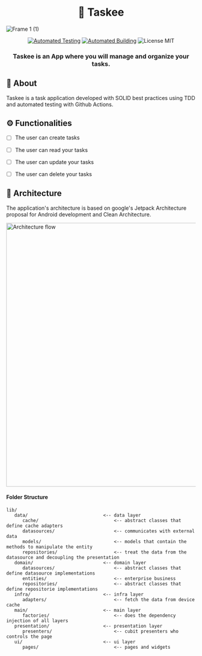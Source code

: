 <h1 align="center">
    📌<a> Taskee </a>
</h1>

![Frame 1 (1)](https://user-images.githubusercontent.com/45527157/133663218-642cd8c3-7e90-4e34-bb42-904848b971ec.png)

 <div align="center">
 <a href="https://github.com/caiovini64/taskee/actions/workflows/automated_test.yml/badge.svg?branch=develop"><img alt="Automated Testing" src="https://github.com/caiovini64/taskee/actions/workflows/automated_test.yml/badge.svg?branch=develop"></a>
  <a href="https://github.com/caiovini64/taskee/actions/workflows/build.yml/badge.svg?branch=main"><img alt="Automated Building" src="https://github.com/caiovini64/taskee/actions/workflows/build.yml/badge.svg?branch=main"></a>
  <img alt="License MIT" src="https://img.shields.io/static/v1?label=license&message=MIT&color=blue">
</div>


<h3 align="center">
    Taskee is an App where you will manage and organize your tasks.
</h3>

## 📃 About
  Taskee is a task application developed with SOLID best practices using TDD and automated testing with Github Actions.

## ⚙️ Functionalities

- [ ] The user can create tasks
- [ ] The user can read your tasks
- [ ] The user can update your tasks
- [ ] The user can delete your tasks


## 📐 Architecture
  The application's architecture is based on google's Jetpack Architecture proposal for Android development and Clean Architecture. 
  <div>
  <img alt="Architecture flow"  src="https://user-images.githubusercontent.com/45527157/133664770-32b7bd47-6177-4c85-bd77-b9ce59935bc8.png" width="700">

 #### Folder Structure

``` 
lib/
   data/                            <-- data layer
      cache/                            <-- abstract classes that define cache adapters
      datasources/                      <-- communicates with external data
      models/                           <-- models that contain the methods to manipulate the entity
      repositories/                     <-- treat the data from the datasource and decoupling the presentation
   domain/                          <-- domain layer
      datasources/                      <-- abstract classes that define datasource implementations
      entities/                         <-- enterprise business
      repositories/                     <-- abstract classes that define repositorie implementations
   infra/                           <-- infra layer
      adapters/                         <-- fetch the data from device cache
   main/                            <-- main layer
      factories/                        <-- does the dependency injection of all layers
   presentation/                    <-- presentation layer
      presenters/                       <-- cubit presenters who controls the page 
   ui/                              <-- ui layer
      pages/                            <-- pages and widgets
      
```
